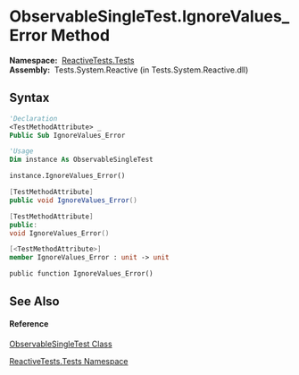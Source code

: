 # ObservableSingleTest.IgnoreValues\_Error Method

**Namespace:**  [ReactiveTests.Tests](ReactiveTests.Tests\ReactiveTests.Tests.md)  
**Assembly:**  Tests.System.Reactive (in Tests.System.Reactive.dll)

## Syntax

```vb
'Declaration
<TestMethodAttribute> _
Public Sub IgnoreValues_Error
```

```vb
'Usage
Dim instance As ObservableSingleTest

instance.IgnoreValues_Error()
```

```csharp
[TestMethodAttribute]
public void IgnoreValues_Error()
```

```c++
[TestMethodAttribute]
public:
void IgnoreValues_Error()
```

```fsharp
[<TestMethodAttribute>]
member IgnoreValues_Error : unit -> unit 
```

```jscript
public function IgnoreValues_Error()
```

## See Also

#### Reference

[ObservableSingleTest Class](ObservableSingleTest\ObservableSingleTest.md)

[ReactiveTests.Tests Namespace](ReactiveTests.Tests\ReactiveTests.Tests.md)




